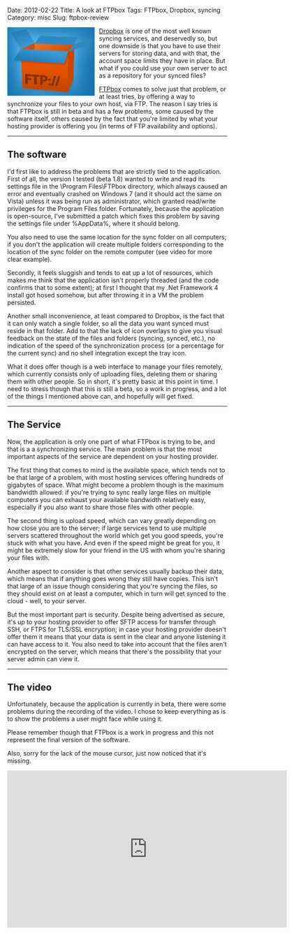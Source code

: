 Date: 2012-02-22
Title: A look at FTPbox
Tags: FTPbox, Dropbox, syncing
Category: misc
Slug: ftpbox-review

<img style="float:left; padding-right:10px" src="/images/imported-old/ftpbox.png" />

[Dropbox](https://www.dropbox.com/) is one of the most well known syncing services, and deservedly so, but one downside is that you have to use their servers for storing data, and with that, the account space limits they have in place. But what if you could use your own server to act as a repository for your synced files?

[FTPbox](http://ftpbox.org/) comes to solve just that problem, or at least tries, by offering a way to synchronize your files to your own host, via FTP. The reason I say tries is that FTPbox is still in beta and has a few problems, some caused by the software itself, others caused by the fact that you're limited by what your hosting provider is offering you (in terms of FTP availability and options).

***

The software
------------

I'd first like to address the problems that are strictly tied to the application. First of all, the version I tested (beta 1.8) wanted to write and read its settings file in the \Program Files\FTPbox directory, which always caused an error and eventually crashed on Windows 7 (and it should act the same on Vista) unless it was being run as administrator, which granted read/write privileges for the Program Files folder. Fortunately, because the application is open-source, I've submitted a patch which fixes this problem by saving the settings file under %AppData%, where it should belong.

You also need to use the same location for the sync folder on all computers; if you don't the application will create multiple folders corresponding to the location of the sync folder on the remote computer (see video for more clear example).

Secondly, it feels sluggish and tends to eat up a lot of resources, which makes me think that the application isn't properly threaded (and the code confirms that to some extent); at first I thought that my .Net Framework 4 install got hosed somehow, but after throwing it in a VM the problem persisted.

Another small inconvenience, at least compared to Dropbox, is the fact that it can only watch a single folder, so all the data you want synced must reside in that folder. Add to that the lack of icon overlays to give you visual feedback on the state of the files and folders (syncing, synced, etc.), no indication of the speed of the synchronization process (or a percentage for the current sync) and no shell integration except the tray icon.

What it does offer though is a web interface to manage your files remotely, which currently consists only of uploading files, deleting them or sharing them with other people. So in short, it's pretty basic at this point in time. I need to stress though that this is still a beta, so a work in progress, and a lot of the things I mentioned above can, and hopefully will get fixed.

***

The Service
-----------

Now, the application is only one part of what FTPbox is trying to be, and that is a a synchronizing service. The main problem is that the most important aspects of the service are dependent on your hosting provider.

The first thing that comes to mind is the available space, which tends not to be that large of a problem, with most hosting services offering hundreds of gigabytes of space. What might become a problem though is the maximum bandwidth allowed: if you're trying to sync really large files on multiple computers you can exhaust your available bandwidth relatively easy, especially if you also want to share those files with other people.

The second thing is upload speed, which can vary greatly depending on how close you are to the server; if large services tend to use multiple servers scattered throughout the world which get you good speeds, you're stuck with what you have. And even if the speed might be great for you, it might be extremely slow for your friend in the US with whom you're sharing your files with.

Another aspect to consider is that other services usually backup their data, which means that if anything goes wrong they still have copies. This isn't that large of an issue though considering that you're syncing the files, so they should exist on at least a computer, which in turn will get synced to the cloud - well, to your server.

But the most important part is security. Despite being advertised as secure, it's up to your hosting provider to offer SFTP access for transfer through SSH, or FTPS for TLS/SSL encryption; in case your hosting provider doesn't offer them it means that your data is sent in the clear and anyone listening it can have access to it. You also need to take into account that the files aren't encrypted on the server, which means that there's the possibility that your server admin can view it.

***

The video
---------

Unfortunately, because the application is currently in beta, there were some problems during the recording of the video. I chose to keep everything as is to show the problems a user might face while using it.

Please remember though that FTPbox is a work in progress and this not represent the final version of the software.

Also, sorry for the lack of the mouse cursor, just now noticed that it's missing.

<iframe width="640" height="360" src="http://www.youtube-nocookie.com/embed/tEzhMorMohU?rel=0" frameborder="0" allowfullscreen></iframe>
